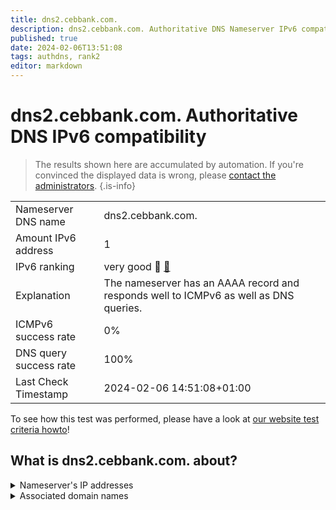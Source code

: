 ```yaml
---
title: dns2.cebbank.com.
description: dns2.cebbank.com. Authoritative DNS Nameserver IPv6 compatibility
published: true
date: 2024-02-06T13:51:08
tags: authdns, rank2
editor: markdown
---
```


# dns2.cebbank.com. Authoritative DNS IPv6 compatibility

> The results shown here are accumulated by automation. If you're convinced the displayed data is wrong, please [contact the administrators](/howto/chat). 
{.is-info}




|   |   |
| - | - |
| Nameserver DNS name | dns2.cebbank.com.
| Amount IPv6 address | 1
| IPv6 ranking | very good :2nd_place_medal: [🔗](/howto/ranking) |
| Explanation | The nameserver has an AAAA record and responds well to ICMPv6 as well as DNS queries. |
| ICMPv6 success rate | 0%|
| DNS query success rate | 100% |
| Last Check Timestamp | 2024-02-06 14:51:08+01:00 |

To see how this test was performed, please have a look at [our website test criteria howto](/howto/testcriteria/authdns)!


## What is dns2.cebbank.com. about?




<details>
<summary>Nameserver's IP addresses</summary>

2408:8607:1d00:0:1210::102

</details>



<details>
<summary>Associated domain names</summary>

www.cebbank.com

</details>

